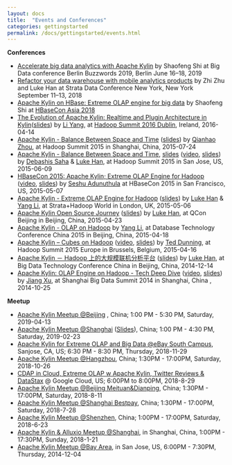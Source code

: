 ```yaml
---
layout: docs
title:  "Events and Conferences"
categories: gettingstarted
permalink: /docs/gettingstarted/events.html
---
```


__Conferences__

* [Accelerate big data analytics with Apache Kylin]() by Shaofeng Shi at Big Data conference Berlin Buzzwords 2019, Berlin June 16–18, 2019
* [Refactor your data warehouse with mobile analytics products](https://conferences.oreilly.com/strata/strata-ny/public/schedule/speaker/313314) by Zhi Zhu and Luke Han at Strata Data Conference New York, New York September 11–13, 2018
* [Apache Kylin on HBase: Extreme OLAP engine for big data](https://www.slideshare.net/ShiShaoFeng1/apache-kylin-on-hbase-extreme-olap-engine-for-big-data) by Shaofeng Shi at [HBaseCon Asia 2018](https://hbase.apache.org/hbaseconasia-2018/)
* [The Evolution of Apache Kylin: Realtime and Plugin Architecture in Kylin](https://www.youtube.com/watch?v=n74zvLmIgF0)([slides](http://www.slideshare.net/YangLi43/apache-kylin-15-updates)) by [Li Yang](https://github.com/liyang-gmt8), at [Hadoop Summit 2016 Dublin](http://hadoopsummit.org/dublin/agenda/), Ireland, 2016-04-14
* [Apache Kylin - Balance Between Space and Time](http://www.chinahadoop.com/2015/July/Shanghai/agenda.php) ([slides](http://www.slideshare.net/qhzhou/apache-kylin-china-hadoop-summit-2015-shanghai)) by [Qianhao Zhou](https://github.com/qhzhou), at Hadoop Summit 2015 in Shanghai, China, 2015-07-24
* [Apache Kylin - Balance Between Space and Time](https://www.youtube.com/watch?v=jgvZSFaXPgI), [slides](http://www.slideshare.net/DebashisSaha/apache-kylin-balance-between-space-and-time-hadop-summit-2015) ([video](https://www.youtube.com/watch?v=jgvZSFaXPgI), [slides](http://www.slideshare.net/DebashisSaha/apache-kylin-balance-between-space-and-time-hadop-summit-2015)) by [Debashis Saha](https://twitter.com/debashis_saha) & [Luke Han](https://twitter.com/lukehq), at Hadoop Summit 2015 in San Jose, US, 2015-06-09
* [HBaseCon 2015: Apache Kylin; Extreme OLAP Engine for Hadoop](https://vimeo.com/128152444) ([video](https://vimeo.com/128152444), [slides](http://www.slideshare.net/HBaseCon/ecosystem-session-3b)) by [Seshu Adunuthula](https://twitter.com/SeshuAd) at HBaseCon 2015 in San Francisco, US, 2015-05-07
* [Apache Kylin - Extreme OLAP Engine for Hadoop](http://strataconf.com/big-data-conference-uk-2015/public/schedule/detail/40029) ([slides](http://www.slideshare.net/lukehan/apache-kylin-extreme-olap-engine-for-big-data)) by [Luke Han](https://twitter.com/lukehq) & [Yang Li](https://github.com/liyang-gmt8), at Strata+Hadoop World in London, UK, 2015-05-06
* [Apache Kylin Open Source Journey](http://www.infoq.com/cn/presentations/open-source-journey-of-apache-kylin) ([slides](http://www.slideshare.net/lukehan/apache-kylin-open-source-journey-for-qcon2015-beijing)) by [Luke Han](https://twitter.com/lukehq), at QCon Beijing in Beijing, China, 2015-04-23
* [Apache Kylin - OLAP on Hadoop](http://cio.it168.com/a2015/0418/1721/000001721404.shtml) by [Yang Li](https://github.com/liyang-gmt8), at Database Technology Conference China 2015 in Beijing, China, 2015-04-18
* [Apache Kylin – Cubes on Hadoop](https://www.youtube.com/watch?v=U0SbrVzuOe4) ([video](https://www.youtube.com/watch?v=U0SbrVzuOe4), [slides](http://www.slideshare.net/Hadoop_Summit/apache-kylin-cubes-on-hadoop)) by [Ted Dunning](https://twitter.com/ted_dunning), at Hadoop Summit 2015 Europe in Brussels, Belgium, 2015-04-16
* [Apache Kylin － Hadoop 上的大规模联机分析平台](http://bdtc2014.hadooper.cn/m/zone/bdtc_2014/schedule3) ([slides](http://www.slideshare.net/lukehan/apache-kylin-big-data-technology-conference-2014-beijing-v2)) by [Luke Han](https://twitter.com/lukehq), at Big Data Technology Conference China in Beijing, China, 2014-12-14
* [Apache Kylin: OLAP Engine on Hadoop - Tech Deep Dive](http://v.csdn.hudong.com/s/article.html?arcid=15820707) ([video](http://v.csdn.hudong.com/s/article.html?arcid=15820707), [slides](http://www.slideshare.net/XuJiang2/kylin-hadoop-olap-engine)) by [Jiang Xu](https://www.linkedin.com/pub/xu-jiang/4/5a8/230), at Shanghai Big Data Summit 2014 in Shanghai, China , 2014-10-25

__Meetup__
* [Apache Kylin Meetup @Beijing](https://www.huodongxing.com/event/7484371439700) , China; 1:00 PM - 5:30 PM, Saturday, 2019-04-13
* [Apache Kylin Meetup @Shanghai](http://www.huodongxing.com/event/4476570217900) ([Slides](https://kyligence.io/zh/resource/case-study-zh/)), China; 1:00 PM - 4:30 PM, Saturday, 2019-02-23 
* [Apache Kylin for Extreme OLAP and Big Data @eBay South Campus](https://www.eventbrite.com/e/thursday-nov-29-meetup-apache-kylin-for-extreme-olap-and-big-data-tickets-52275347973?aff=estw), Sanjose, CA, US; 6:30 PM - 8:30 PM, Thursday, 2018-11-29 
* [Apache Kylin Meetup @Hangzhou](http://www.huodongxing.com/event/7461326621900), China; 1:30PM - 17:00PM, Saturday, 2018-10-26
* [CDAP in Cloud, Extreme OLAP w Apache Kylin, Twitter Reviews & DataStax](https://www.meetup.com/BigDataApps/events/253429041/) @ Google Cloud, US; 6:00PM to 8:00PM, 2018-8-29
* [Apache Kylin Meetup @Beijing Meituan&Dianping](http://www.huodongxing.com/event/7452131278400), China; 1:30PM - 17:00PM, Saturday, 2018-8-11
* [Apache Kylin Meetup @Shanghai Bestpay](http://www.huodongxing.com/event/2449364807100?td=4222685755750), China; 1:30PM - 17:00PM, Saturday, 2018-7-28
* [Apache Kylin Meetup @Shenzhen](http://cn.mikecrm.com/rjqPLom), China; 1:00PM - 17:00PM, Saturday, 2018-6-23
* [Apache Kylin & Alluxio Meetup @Shanghai](http://huiyi.csdn.net/activity/product/goods_list?project_id=3746), in Shanghai, China, 1:00PM - 17:30PM, Sunday, 2018-1-21
* [Apache Kylin Meetup @Bay Area](http://www.meetup.com/Cloud-at-ebayinc/events/218914395/), in San Jose, US, 6:00PM - 7:30PM, Thursday, 2014-12-04

